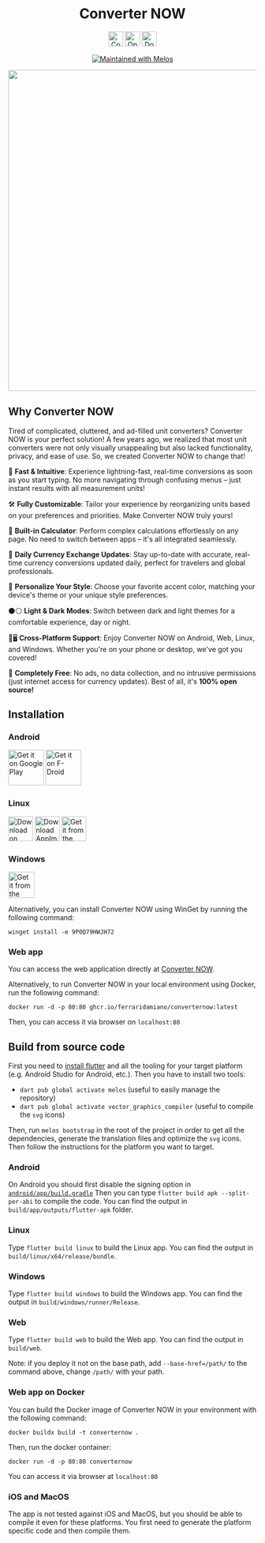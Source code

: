 <div align="center">

# Converter NOW

[<img src="https://img.shields.io/github/contributors/ferraridamiano/ConverterNOW?style=flat-square"
    alt="Contributors"
    height="30">](https://github.com/ferraridamiano/ConverterNOW/graphs/contributors)
[<img src="https://img.shields.io/static/v1?style=for-the-badge&message=PWA&color=5A0FC8&logo=PWA&logoColor=FFFFFF&label="
    alt="Open web app"
    height="30">](https://converter-now.web.app)
[<img src="https://img.shields.io/static/v1?style=for-the-badge&message=PayPal&color=00457C&logo=PayPal&logoColor=FFFFFF&label="
    alt="Donate paypal"
    height="30">](https://www.paypal.me/DemApps)

[<img src="https://img.shields.io/badge/maintained%20with-melos-f700ff.svg?style=flat-square"
    alt="Maintained with Melos">](https://github.com/invertase/melos)

<img src="screenshots/1.png" width="650">
</div>

## Why Converter NOW

Tired of complicated, cluttered, and ad-filled unit converters? Converter NOW
is your perfect solution! A few years ago, we realized that most unit
converters were not only visually unappealing but also lacked functionality,
privacy, and ease of use. So, we created Converter NOW to change that!

🚀 **Fast & Intuitive**: Experience lightning-fast, real-time conversions as
soon as you start typing. No more navigating through confusing menus – just
instant results with all measurement units!

🛠️ **Fully Customizable**: Tailor your experience by reorganizing units based
on your preferences and priorities. Make Converter NOW truly yours!

🔢 **Built-in Calculator**: Perform complex calculations effortlessly on any
page. No need to switch between apps – it's all integrated seamlessly.

💱 **Daily Currency Exchange Updates**: Stay up-to-date with accurate, real-time
currency conversions updated daily, perfect for travelers and global
professionals.

🎨 **Personalize Your Style**: Choose your favorite accent color, matching your
device's theme or your unique style preferences.

⚫⚪ **Light & Dark Modes**: Switch between dark and light themes for a
comfortable experience, day or night.

📱🖥️ **Cross-Platform Support**: Enjoy Converter NOW on Android, Web, Linux, and
Windows. Whether you're on your phone or desktop, we've got you covered!

💯 **Completely Free**: No ads, no data collection, and no intrusive permissions
(just internet access for currency updates). Best of all, it's
**100% open source!**

## Installation

### Android

[<img src="https://play.google.com/intl/en_us/badges/static/images/badges/en_badge_web_generic.png"
    alt="Get it on Google Play"
    height="72">](https://play.google.com/store/apps/details?id=com.ferrarid.converterpro)
[<img src="https://fdroid.gitlab.io/artwork/badge/get-it-on.png"
    alt="Get it on F-Droid"
    height="72">](https://f-droid.org/packages/com.ferrarid.converterpro)

### Linux

[<img src="https://flathub.org/assets/badges/flathub-badge-en.png"
    alt="Download on Flathub"
    height="50">](https://flathub.org/apps/details/io.github.ferraridamiano.ConverterNOW)
[<img src="https://user-images.githubusercontent.com/61944859/169455015-13385466-8901-48fe-ba90-b62d58b0be64.png"
    alt="Download AppImage"
    height="50">](https://github.com/ferraridamiano/ConverterNOW/releases/latest)
[<img src="https://snapcraft.io/static/images/badges/en/snap-store-black.svg"
    alt="Get it from the Snap Store"
    height="50">](https://snapcraft.io/converternow)

### Windows

[<img src="https://get.microsoft.com/images/en-us dark.svg"
    alt="Get it from the Microsoft Store"
    height="53">](https://www.microsoft.com/store/apps/9P0Q79HWJH72)

Alternatively, you can install Converter NOW using WinGet by running the
following command:
```
winget install -e 9P0Q79HWJH72
```

### Web app
You can access the web application directly at [Converter NOW](https://converter-now.web.app).

Alternatively, to run Converter NOW in your local environment using Docker, run
the following command:
```shell
docker run -d -p 80:80 ghcr.io/ferraridamiano/converternow:latest
```

Then, you can access it via browser on `localhost:80`

## Build from source code
First you need to
[install flutter](https://docs.flutter.dev/get-started/install) and all the
tooling for your target platform (e.g. Android Studio for Android, etc.). Then you have to install two tools:

- `dart pub global activate melos` (useful to easily manage the repository)
- `dart pub global activate vector_graphics_compiler` (useful to compile the `svg` icons)

Then, run `melos bootstrap` in the root of the project in order to get all the dependencies, generate the
translation files and optimize the `svg` icons. Then follow the instructions for the platform you want to target.

### Android
On Android you should first disable the signing option in
[`android/app/build.gradle`](https://github.com/ferraridamiano/ConverterNOW/blob/master/android/app/build.gradle#L57)
Then you can type `flutter build apk --split-per-abi` to compile the code. You
can find the output in `build/app/outputs/flutter-apk` folder.

### Linux
Type `flutter build linux` to build the Linux app. You can find the output in
`build/linux/x64/release/bundle`.

### Windows
Type `flutter build windows` to build the Windows app. You can find the output
in `build/windows/runner/Release`.

### Web
Type `flutter build web` to build the Web app. You can find the output in
`build/web`.

Note: if you deploy it not on the base path, add `--base-href=/path/` to the command above, change `/path/` with your path.

### Web app on Docker
You can build the Docker image of Converter NOW in your environment with the
following command:
```shell
docker buildx build -t converternow .
```

Then, run the docker container:
```shell
docker run -d -p 80:80 converternow
```

You can access it via browser at `localhost:80`

### iOS and MacOS
The app is not tested against iOS and MacOS, but you should be able to compile
it even for these platforms. You first need to generate the platform specific
code and then compile them.
